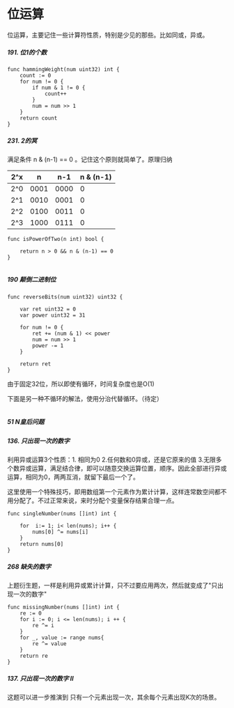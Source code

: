 # 位运算
位运算，主要记住一些计算符性质，特别是少见的那些。比如同或，异或。


##### 191. 位1的个数

```
func hammingWeight(num uint32) int {
    count := 0
    for num != 0 {
        if num & 1 != 0 {
            count++
        }
        num = num >> 1
    }
    return count
}

```

##### 231.   2的冥
满足条件  n & (n-1) == 0 。记住这个原则就简单了。原理归纳

2^x | n | n-1 | n & (n-1) |
------- | ------- | ------- | ----
2^0 | 0001 | 0000 | 0
2^1 | 0010 | 0001 | 0
2^2 | 0100 | 0011 | 0 
2^3 | 1000 | 0111 | 0

```
func isPowerOfTwo(n int) bool {
    
    return n > 0 && n & (n-1) == 0
}


```

##### 190 颠倒二进制位
```
func reverseBits(num uint32) uint32 {
    
    var ret uint32 = 0
    var power uint32 = 31

    for num != 0 {
        ret += (num & 1) << power
        num = num >> 1
        power -= 1
    }
    
    return ret
}
```
由于固定32位，所以即使有循环，时间复杂度也是O(1)

下面是另一种不循环的解法，使用分治代替循环。（待定）
```

```

##### 51 N皇后问题


##### 136. 只出现一次的数字
利用异或运算3个性质：1. 相同为0  2.任何数和0异或，还是它原来的值 3.无限多个数异或运算，满足结合律，即可以随意交换运算位置，顺序。因此全部进行异或运算，相同为0，两两互消，就留下最后一个了。

这里使用一个特殊技巧，即用数组第一个元素作为累计计算，这样连常数空间都不用分配了。不过正常来说，来时分配个变量保存结果合理一点。
```
func singleNumber(nums []int) int {
    
    for  i:= 1; i< len(nums); i++ {
        nums[0] ^= nums[i]
    }
    return nums[0]
}

```
##### 268 缺失的数字
上题衍生题，一样是利用异或累计计算，只不过要应用两次，然后就变成了"只出现一次的数字"
```
func missingNumber(nums []int) int {
    re := 0
    for i := 0; i <= len(nums); i ++ {
        re ^= i
    }
    for _, value := range nums{
        re ^= value
    }
    return re
}

```

##### 137. 只出现一次的数字 II
这题可以进一步推演到 只有一个元素出现一次，其余每个元素出现K次的场景。


